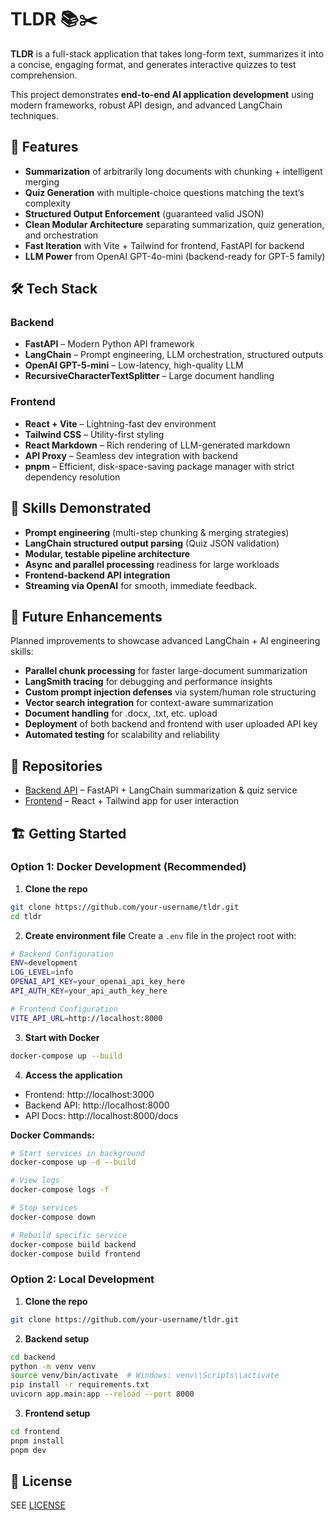 # TLDR 📚✂️

**TLDR** is a full-stack application that takes long-form text, summarizes it into a concise, engaging format, and generates interactive quizzes to test comprehension.

This project demonstrates **end-to-end AI application development** using modern frameworks, robust API design, and advanced LangChain techniques.

## 🚀 Features

- **Summarization** of arbitrarily long documents with chunking + intelligent merging
- **Quiz Generation** with multiple-choice questions matching the text’s complexity
- **Structured Output Enforcement** (guaranteed valid JSON)
- **Clean Modular Architecture** separating summarization, quiz generation, and orchestration
- **Fast Iteration** with Vite + Tailwind for frontend, FastAPI for backend
- **LLM Power** from OpenAI GPT-4o-mini (backend-ready for GPT-5 family)

## 🛠️ Tech Stack

### Backend
- **FastAPI** – Modern Python API framework
- **LangChain** – Prompt engineering, LLM orchestration, structured outputs
- **OpenAI GPT-5-mini** – Low-latency, high-quality LLM
- **RecursiveCharacterTextSplitter** – Large document handling

### Frontend
- **React + Vite** – Lightning-fast dev environment
- **Tailwind CSS** – Utility-first styling
- **React Markdown** – Rich rendering of LLM-generated markdown
- **API Proxy** – Seamless dev integration with backend
- **pnpm** – Efficient, disk-space-saving package manager with strict dependency resolution

## 🧠 Skills Demonstrated

- **Prompt engineering** (multi-step chunking & merging strategies)
- **LangChain structured output parsing** (Quiz JSON validation)
- **Modular, testable pipeline architecture**
- **Async and parallel processing** readiness for large workloads
- **Frontend-backend API integration**
- **Streaming via OpenAI** for smooth, immediate feedback.

## 🔮 Future Enhancements

Planned improvements to showcase advanced LangChain + AI engineering skills:

- **Parallel chunk processing** for faster large-document summarization
- **LangSmith tracing** for debugging and performance insights
- **Custom prompt injection defenses** via system/human role structuring
- **Vector search integration** for context-aware summarization
- **Document handling** for .docx, .txt, etc. upload
- **Deployment** of both backend and frontend with user uploaded API key
- **Automated testing** for scalability and reliability

## 📂 Repositories

- [Backend API](./backend/README.md) – FastAPI + LangChain summarization & quiz service
- [Frontend](./frontend/README.md) – React + Tailwind app for user interaction

## 🏗️ Getting Started

### Option 1: Docker Development (Recommended)

1. **Clone the repo**
```bash
git clone https://github.com/your-username/tldr.git
cd tldr
```

2. **Create environment file**
Create a `.env` file in the project root with:
```bash
# Backend Configuration
ENV=development
LOG_LEVEL=info
OPENAI_API_KEY=your_openai_api_key_here
API_AUTH_KEY=your_api_auth_key_here

# Frontend Configuration
VITE_API_URL=http://localhost:8000
```

3. **Start with Docker**
```bash
docker-compose up --build
```

4. **Access the application**
- Frontend: http://localhost:3000
- Backend API: http://localhost:8000
- API Docs: http://localhost:8000/docs

**Docker Commands:**
```bash
# Start services in background
docker-compose up -d --build

# View logs
docker-compose logs -f

# Stop services
docker-compose down

# Rebuild specific service
docker-compose build backend
docker-compose build frontend
```

### Option 2: Local Development

1. **Clone the repo**
```bash
git clone https://github.com/your-username/tldr.git
```

2. **Backend setup**
```bash
cd backend
python -m venv venv
source venv/bin/activate  # Windows: venv\\Scripts\\activate
pip install -r requirements.txt
uvicorn app.main:app --reload --port 8000
```

3. **Frontend setup**
```bash
cd frontend
pnpm install
pnpm dev
```

## 📜 License
SEE [LICENSE](LICENSE)